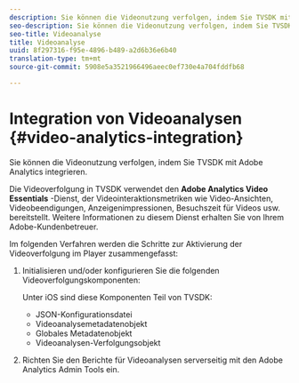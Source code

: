 ```yaml
---
description: Sie können die Videonutzung verfolgen, indem Sie TVSDK mit Adobe Analytics integrieren.
seo-description: Sie können die Videonutzung verfolgen, indem Sie TVSDK mit Adobe Analytics integrieren.
seo-title: Videoanalyse
title: Videoanalyse
uuid: 8f297316-f95e-4896-b489-a2d6b36e6b40
translation-type: tm+mt
source-git-commit: 5908e5a3521966496aeec0ef730e4a704fddfb68

---
```



# Integration von Videoanalysen {#video-analytics-integration}

Sie können die Videonutzung verfolgen, indem Sie TVSDK mit Adobe Analytics integrieren.

Die Videoverfolgung in TVSDK verwendet den **Adobe Analytics Video Essentials** -Dienst, der Videointeraktionsmetriken wie Video-Ansichten, Videobeendigungen, Anzeigenimpressionen, Besuchszeit für Videos usw. bereitstellt. Weitere Informationen zu diesem Dienst erhalten Sie von Ihrem Adobe-Kundenbetreuer.

Im folgenden Verfahren werden die Schritte zur Aktivierung der Videoverfolgung im Player zusammengefasst:

1. Initialisieren und/oder konfigurieren Sie die folgenden Videoverfolgungskomponenten:

   Unter iOS sind diese Komponenten Teil von TVSDK:

   * JSON-Konfigurationsdatei
   * Videoanalysemetadatenobjekt
   * Globales Metadatenobjekt
   * Videoanalysen-Verfolgungsobjekt

1. Richten Sie den Berichte für Videoanalysen serverseitig mit den Adobe Analytics Admin Tools ein.